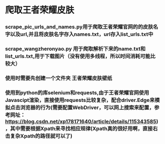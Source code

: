 # 爬取王者荣耀皮肤
###  scrape_pic_urls_and_names.py用于爬取王者荣耀官网的的皮肤名字以及url,并且将皮肤名字存入names.txt，url存入list_urls.txt中
### scrape_wangzheronyao.py 用于爬取解析下来的name.txt和list_urls.txt,用于下载图片（没有使用多线程，所以时间消耗可能比较大）
### 使用时需要先创建一个文件夹 王者荣耀皮肤壁纸
### 使用到python的库selenium和requests,由于王者荣耀官网使用Javascipt渲染，直接使用requests比较复杂，配合driver.Edge来模拟点击浏览器的行为(需要配置WebDriver，可以网上搜索来配置，参考网址：https://blog.csdn.net/xp178171640/article/details/115343585)，其中需要根据Xpath来寻找相应规律(Xpath真的很好用啊，直接右击复杂Xpath的路径就可以了)